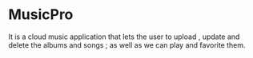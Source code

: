 # MusicPro
It is a cloud music application that lets the user to upload , update and delete the albums and songs ; as well as we can play and favorite them.
